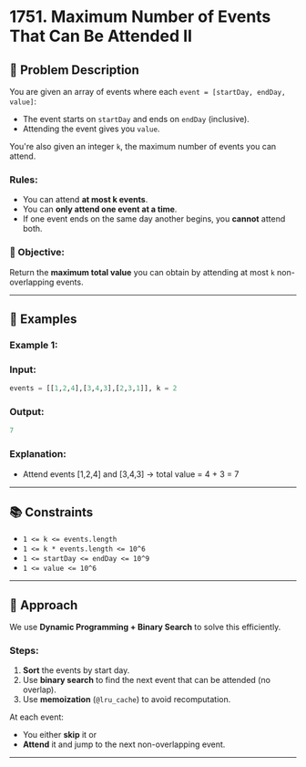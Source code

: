 # 1751. Maximum Number of Events That Can Be Attended II

## 🧩 Problem Description

You are given an array of events where each `event = [startDay, endDay, value]`:
- The event starts on `startDay` and ends on `endDay` (inclusive).
- Attending the event gives you `value`.

You're also given an integer `k`, the maximum number of events you can attend.

### Rules:
- You can attend **at most k events**.
- You can **only attend one event at a time**.
- If one event ends on the same day another begins, you **cannot** attend both.

### 🔁 Objective:
Return the **maximum total value** you can obtain by attending at most `k` non-overlapping events.

---

## 🧠 Examples

### Example 1:

### Input: 
```python
events = [[1,2,4],[3,4,3],[2,3,1]], k = 2
```
### Output:
```python
7
```
### Explanation: 
 + Attend events [1,2,4] and [3,4,3] → total value = 4 + 3 = 7


---

## 📚 Constraints

- `1 <= k <= events.length`
- `1 <= k * events.length <= 10^6`
- `1 <= startDay <= endDay <= 10^9`
- `1 <= value <= 10^6`

---

## 🧮 Approach

We use **Dynamic Programming + Binary Search** to solve this efficiently.

### Steps:

1. **Sort** the events by start day.
2. Use **binary search** to find the next event that can be attended (no overlap).
3. Use **memoization** (`@lru_cache`) to avoid recomputation.

At each event:
- You either **skip** it or
- **Attend** it and jump to the next non-overlapping event.

---
